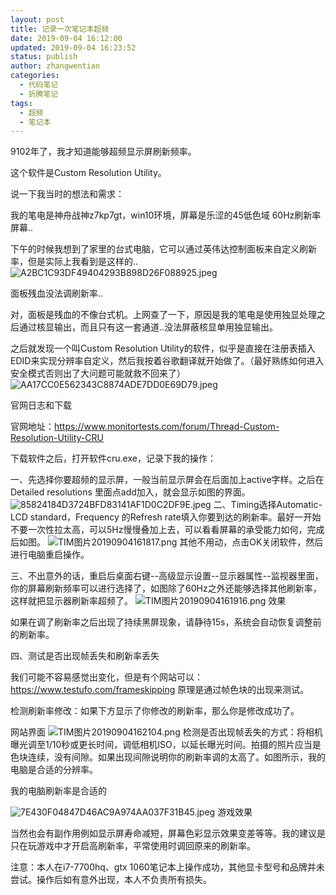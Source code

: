 ```yaml
---
layout: post
title: 记录一次笔记本超频
date: 2019-09-04 16:12:00
updated: 2019-09-04 16:23:52
status: publish
author: zhangwentian
categories: 
  - 代码笔记
  - 折腾笔记
tags: 
  - 超频
  - 笔记本
---
```



9102年了，我才知道能够超频显示屏刷新频率。

这个软件是Custom Resolution Utility。

说一下我当时的想法和需求：

我的笔电是神舟战神z7kp7gt，win10环境，屏幕是乐涩的45低色域 60Hz刷新率屏幕..

下午的时候我想到了家里的台式电脑，它可以通过英伟达控制面板来自定义刷新率，但是实际上我看到是这样的..
![A2BC1C93DF49404293B898D26F088925.jpeg][1]

面板残血没法调刷新率..

对，面板是残血的不像台式机。上网查了一下，原因是我的笔电是使用独显处理之后通过核显输出，而且只有这一套通道..没法屏蔽核显单用独显输出。



之后就发现一个叫Custom Resolution Utility的软件，似乎是直接在注册表插入EDID来实现分辨率自定义，然后我按着谷歌翻译就开始做了。（最好熟练如何进入安全模式否则出了大问题可能就救不回来了）
![AA17CC0E562343C8874ADE7DD0E69D79.jpeg][2]

官网日志和下载

官网地址：https://www.monitortests.com/forum/Thread-Custom-Resolution-Utility-CRU

下载软件之后，打开软件cru.exe，记录下我的操作：

一、先选择你要超频的显示屏，一般当前显示屏会在后面加上active字样。之后在Detailed resolutions 里面点add加入，就会显示如图的界面。
![85824184D3724BFD83141AF1D0C2DF9E.jpeg][3]
二、Timing选择Automatic-LCD standard，Frequency 的Refresh rate填入你要到达的刷新率。最好一开始不要一次性拉太高，可以5Hz慢慢叠加上去，可以看看屏幕的承受能力如何，完成后如图。
![TIM图片20190904161817.png][4]
其他不用动，点击OK关闭软件，然后进行电脑重启操作。

三、不出意外的话，重启后桌面右键--高级显示设置--显示器属性--监视器里面，你的屏幕刷新频率可以进行选择了，如图除了60Hz之外还能够选择其他刷新率，这样就把显示器刷新率超频了。
![TIM图片20190904161916.png][5]
效果

如果在调了刷新率之后出现了持续黑屏现象，请静待15s，系统会自动恢复调整前的刷新率。

四、测试是否出现帧丢失和刷新率丢失

我们可能不容易感觉出变化，但是有个网站可以：https://www.testufo.com/frameskipping 原理是通过帧色块的出现来测试。

检测刷新率修改：如果下方显示了你修改的刷新率，那么你是修改成功了。

网站界面
![TIM图片20190904162104.png][6]
检测是否出现帧丢失的方式：将相机曝光调至1/10秒或更长时间，调低相机ISO，以延长曝光时间。拍摄的照片应当是色块连续，没有间隙。如果出现间隙说明你的刷新率调的太高了。如图所示，我的电脑是合适的分辨率。

我的电脑刷新率是合适的

![7E430F04847D46AC9A974AA037F31B45.jpeg][7]
游戏效果

当然也会有副作用例如显示屏寿命减短，屏幕色彩显示效果变差等等。我的建议是只在玩游戏中才开启高刷新率，平常使用时调回原来的刷新率。

注意：本人在i7-7700hq、gtx 1060笔记本上操作成功，其他显卡型号和品牌并未尝试。操作后如有意外出现，本人不负责所有损失。


  [1]: https://xtboke.cn/upload/2019/09/2745316744.jpeg
  [2]: https://xtboke.cn/upload/2019/09/1574136992.jpeg
  [3]: https://xtboke.cn/upload/2019/09/3825327495.jpeg
  [4]: https://xtboke.cn/upload/2019/09/490035681.png
  [5]: https://xtboke.cn/upload/2019/09/3816119010.png
  [6]: https://xtboke.cn/upload/2019/09/927564624.png
  [7]: https://xtboke.cn/upload/2019/09/1418543322.jpeg